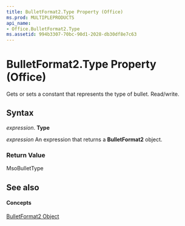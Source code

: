 ```yaml
---
title: BulletFormat2.Type Property (Office)
ms.prod: MULTIPLEPRODUCTS
api_name:
- Office.BulletFormat2.Type
ms.assetid: 994b3307-70bc-90d1-2028-db30df8e7c63
---
```



# BulletFormat2.Type Property (Office)

Gets or sets a constant that represents the type of bullet. Read/write.


## Syntax

 _expression_. **Type**

 _expression_ An expression that returns a **BulletFormat2** object.


### Return Value

MsoBulletType


## See also


#### Concepts


[BulletFormat2 Object](bulletformat2-object-office.md)

